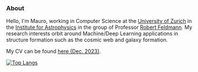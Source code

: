 ### About

Hello, I'm Mauro, working in Computer Science at the [University of Zurich](https://www.uzh.ch/de.html) in the [Institute for Astrophysics](https://www.ics.uzh.ch/en/) in the group of Professor [Robert Feldmann](https://www.ics.uzh.ch/~feldmann/). My research interests orbit around Machine/Deep Learning applications in structure formation such as the cosmic web and galaxy formation.

My CV can be found [here (Dec. 2023)](https://maurbe.github.io/home/src/cv_dec_23.pdf).

<!--
[![My github stats](https://github-readme-stats.vercel.app/api?username=maurbe&count_private=true)](https://github.com/anuraghazra/github-readme-stats) 
-->
[![Top Langs](https://github-readme-stats.vercel.app/api/top-langs/?username=maurbe&hide=javascript,html,css,jupyter%20notebook)](https://github.com/anuraghazra/github-readme-stats)

<!--
**maurbe/maurbe** is a ✨ _special_ ✨ repository because its `README.md` (this file) appears on your GitHub profile.

Here are some ideas to get you started:

- 🔭 I’m currently working on ...
- 🌱 I’m currently learning ...
- 👯 I’m looking to collaborate on ...
- 🤔 I’m looking for help with ...
- 💬 Ask me about ...
- 📫 How to reach me: ...
- 😄 Pronouns: ...
- ⚡ Fun fact: ...
-->
